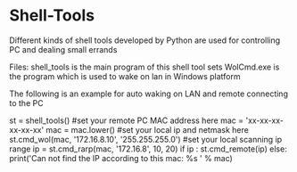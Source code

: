 # Shell-Tools
Different kinds of shell tools developed by Python are used for controlling PC and dealing small errands

Files:
shell_tools is the main program of this shell tool sets
WolCmd.exe is the program which is used to wake on lan in Windows platform

The following is an example for auto waking on LAN and remote connecting to the PC

st = shell_tools()
#set your remote PC MAC address here
mac = 'xx-xx-xx-xx-xx-xx'
mac = mac.lower()
#set your local ip and netmask here
st.cmd_wol(mac, '172.16.8.10', '255.255.255.0')
#set your local scanning ip range 
ip = st.cmd_rarp(mac, '172.16.8', 10, 20)
if ip :
    st.cmd_remote(ip)
else:
    print('Can not find the IP according to this mac: %s ' % mac)
